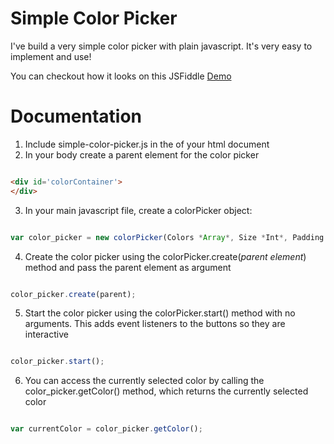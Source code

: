 # Simple Color Picker

I've build a very simple color picker with plain javascript.
It's very easy to implement and use!

You can checkout how it looks on this JSFiddle [Demo](https://jsfiddle.net/Jacobs322/p8s19f5u/)

# Documentation

1. Include simple-color-picker.js in the <head> of your html document
2. In your body create a parent element for the color picker

```HTML

<div id='colorContainer'>
</div>

```

3. In your main javascript file, create a colorPicker object:

```javascript

var color_picker = new colorPicker(Colors *Array*, Size *Int*, Padding X *INT*, Padding Y *INT*, CustomColors *Boolean*);

```

4. Create the color picker using the colorPicker.create(*parent element*) method and pass the parent element as argument

```javascript

color_picker.create(parent);

```

5. Start the color picker using the colorPicker.start() method with no arguments.
This adds event listeners to the buttons so they are interactive

```javascript

color_picker.start();

```

6. You can access the currently selected color by calling the color_picker.getColor() method, which returns the currently selected color

```javascript

var currentColor = color_picker.getColor();

```


